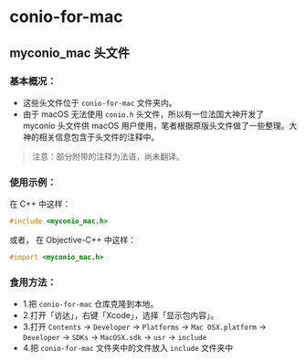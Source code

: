 # conio-for-mac

## myconio_mac 头文件

### 基本概况：

- 这些头文件位于 `conio-for-mac` 文件夹内。
- 由于 macOS 无法使用 `conio.h` 头文件，所以有一位法国大神开发了 myconio 头文件供 macOS 用户使用，笔者根据原版头文件做了一些整理。大神的相关信息包含于头文件的注释中。

> 注意：部分附带的注释为法语，尚未翻译。

### 使用示例：

在 C++ 中这样：

```c++
#include <myconio_mac.h>
```

或者，
在 Objective-C++ 中这样：

```objective-c++
#import <myconio_mac.h>
```

### 食用方法：

- 1.把 `conio-for-mac` 仓库克隆到本地。
- 2.打开「访达」，右键「Xcode」，选择「显示包内容」。
- 3.打开 `Contents` -> `Developer` -> `Platforms` -> `Mac OSX.platform` -> `Developer` -> `SDKs` -> `MacOSX.sdk` -> `usr` -> `include`
- 4.把 `conio-for-mac` 文件夹中的文件放入 `include` 文件夹中
